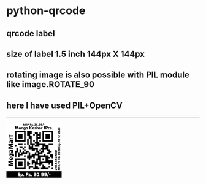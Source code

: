 # python-qrcode
## qrcode label
## size of label 1.5 inch 144px X 144px
## rotating image is also possible with PIL module like image.ROTATE_90
## here I have used PIL+OpenCV
___
![MegaMart QRCode Label](Mango_Keshar_1Pcs._21UA4567X01.png)
